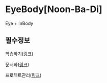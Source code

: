 # EyeBody[Noon-Ba-Di]
Eye + InBody

## 필수정보
학습하기([링크](https://github.com/EyeBody/EyeBody/wiki/%ED%95%99%EC%8A%B5))

문서화([링크](https://github.com/EyeBody/EyeBody/wiki/))

프로젝트관리([링크](https://github.com/EyeBody/EyeBody/projects))
